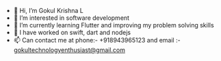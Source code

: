 - 👋 Hi, I’m Gokul Krishna L
- 👀 I’m interested in software development
- 🌱 I’m currently learning Flutter and improving my problem solving skills
- 💞️ I have worked on swift, dart and nodejs
- 📫 Can contact me at phone:- +918943965123 and email :- gokultechnologyenthusiast@gmail.com

<!---
gokultechenthusiast/gokultechenthusiast is a ✨ special ✨ repository because its `README.md` (this file) appears on your GitHub profile.
You can click the Preview link to take a look at your changes.
--->
